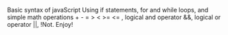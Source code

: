 Basic syntax of javaScript
Using if statements, for and while loops, and simple math operations + - = > < >= <= , logical and operator &&, logical or operator ||, !Not. 
Enjoy!